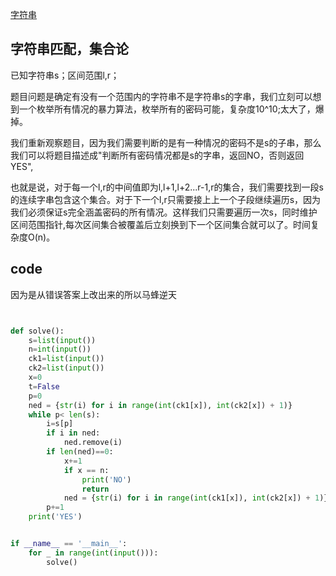 [字符串](https://codeforces.com/contest/1845/problem/C)

## 字符串匹配，集合论


已知字符串s；区间范围l,r；

题目问题是确定有没有一个范围内的字符串不是字符串s的字串，我们立刻可以想到一个枚举所有情况的暴力算法，枚举所有的密码可能，复杂度10^10;太大了，爆掉。

我们重新观察题目，因为我们需要判断的是有一种情况的密码不是s的子串，那么我们可以将题目描述成"判断所有密码情况都是s的字串，返回NO，否则返回YES",

也就是说，对于每一个l,r的中间值即为l,l+1,l+2...r-1,r的集合，我们需要找到一段s的连续字串包含这个集合。对于下一个l,r只需要接上上一个子段继续遍历s，因为我们必须保证s完全涵盖密码的所有情况。这样我们只需要遍历一次s，同时维护区间范围指针,每次区间集合被覆盖后立刻换到下一个区间集合就可以了。时间复杂度O(n)。

## code

因为是从错误答案上改出来的所以马蜂逆天

```python


def solve():
    s=list(input())
    n=int(input())
    ck1=list(input())
    ck2=list(input())
    x=0
    t=False
    p=0
    ned = {str(i) for i in range(int(ck1[x]), int(ck2[x]) + 1)}
    while p< len(s):
        i=s[p]
        if i in ned:
            ned.remove(i)
        if len(ned)==0:
            x+=1
            if x == n:
                print('NO')
                return
            ned = {str(i) for i in range(int(ck1[x]), int(ck2[x]) + 1)}
        p+=1
    print('YES')


if __name__ == '__main__':
    for _ in range(int(input())):
        solve()
```
